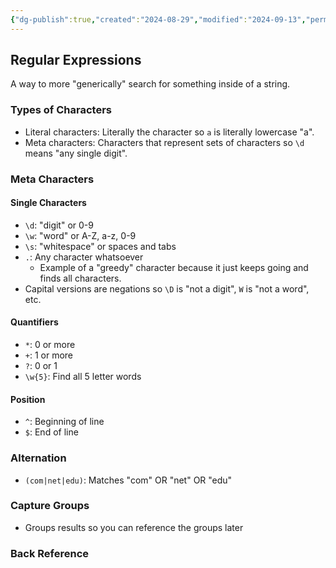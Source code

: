 ```yaml
---
{"dg-publish":true,"created":"2024-08-29","modified":"2024-09-13","permalink":"/40-development/regular-expressions/","dgPassFrontmatter":true,"updated":"2024-09-13"}
---
```



## Regular Expressions

A way to more "generically" search for something inside of a string.

### Types of Characters

- Literal characters: Literally the character so `a` is literally lowercase "a".
- Meta characters: Characters that represent sets of characters so `\d` means "any single digit".

### Meta Characters

#### Single Characters

- `\d`: "digit" or 0-9
- `\w`: "word" or A-Z, a-z, 0-9
- `\s`: "whitespace" or spaces and tabs
- `.`: Any character whatsoever
    - Example of a "greedy" character because it just keeps going and finds all characters.
- Capital versions are negations so `\D` is "not a digit", `W` is "not a word", etc.

#### Quantifiers

- `*`: 0 or more
- `+`: 1 or more
- `?`: 0 or 1
- `\w{5}`: Find all 5 letter words

#### Position

- `^`: Beginning of line
- `$`: End of line

### Alternation

- `(com|net|edu)`: Matches "com" OR "net" OR "edu"

### Capture Groups

- Groups results so you can reference the groups later

### Back Reference
